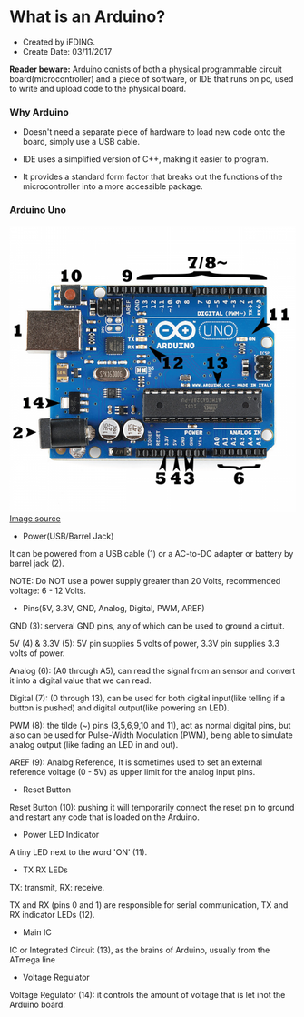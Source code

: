 # What is an Arduino?

* Created by iFDING.
* Create Date: 03/11/2017

<div class="message">
<b>Reader beware:</b> Arduino conists of both a physical programmable circuit board(microcontroller) and a piece of software, or IDE that runs on pc, used to write and upload code to the physical board.
</div>


### Why Arduino

* Doesn't need a separate piece of hardware to load new code onto the board, simply use a USB cable.

* IDE uses a simplified version of C++, making it easier to program.

* It provides a standard form factor that breaks out the functions of the microcontroller into a more accessible package.

### Arduino Uno

![arduino_uno.png](../images/arduino_uno.png)
[Image source](https://learn.sparkfun.com/tutorials/what-is-an-arduino)

* Power(USB/Barrel Jack)

It can be powered from a USB cable (1) or a AC-to-DC adapter or battery by barrel jack (2).

NOTE: Do NOT use a power supply greater than 20 Volts, recommended voltage: 6 - 12 Volts.

* Pins(5V, 3.3V, GND, Analog, Digital, PWM, AREF)

GND (3): serveral GND pins, any of which can be used to ground a cirtuit.

5V (4) & 3.3V (5): 5V pin supplies 5 volts of power, 3.3V pin supplies 3.3 volts of power.

Analog (6): (A0 through A5), can read the signal from an sensor and convert it into a digital value that we can read.

Digital (7): (0 through 13), can be used for both digital input(like telling if a button is pushed) and digital output(like powering an LED).

PWM (8): the tilde (~) pins (3,5,6,9,10 and 11), act as normal digital pins, but also can be used for Pulse-Width Modulation (PWM), being able to simulate analog output (like fading an LED in and out).

AREF (9): Analog Reference, It is sometimes used to set an external reference voltage (0 - 5V) as upper limit for the analog input pins.

* Reset Button

Reset Button (10): pushing it will temporarily connect the reset pin to ground and restart any code that is loaded on the Arduino.

* Power LED Indicator

A tiny LED next to the word 'ON' (11).

* TX RX LEDs

TX: transmit, RX: receive.

TX and RX (pins 0 and 1) are responsible for serial communication, TX and RX indicator LEDs (12).

* Main IC

IC or Integrated Circuit (13), as the brains of Arduino, usually from the ATmega line

* Voltage Regulator

Voltage Regulator (14): it controls the amount of voltage that is let inot the Arduino board. 
